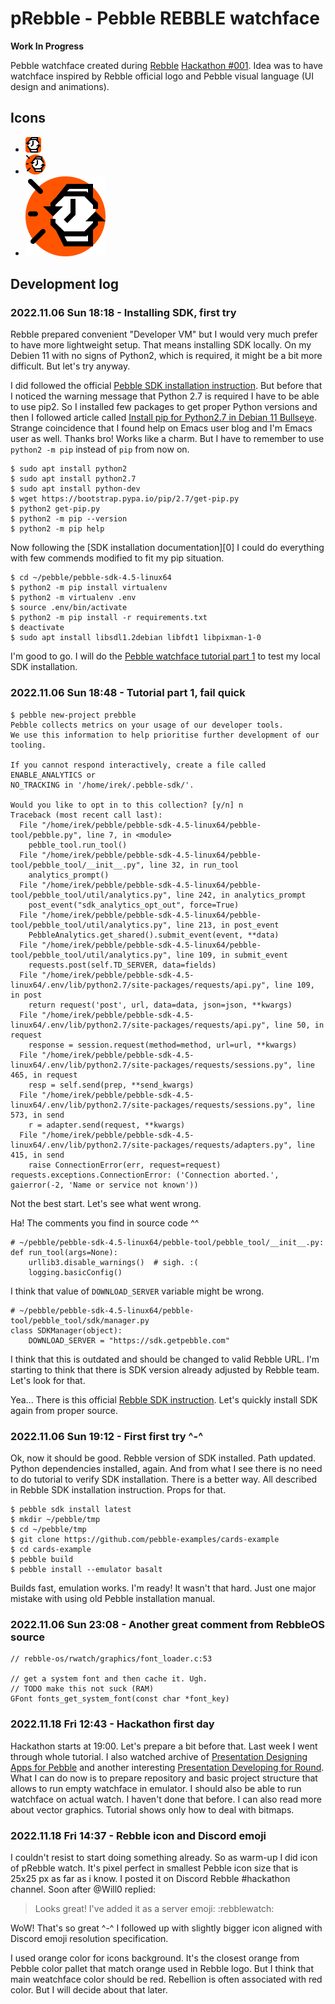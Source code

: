 pRebble - Pebble REBBLE watchface
=================================

**Work In Progress**

Pebble watchface created during [Rebble][] [Hackathon #001][].  Idea was
to have watchface inspired by Rebble official logo and Pebble visual
language (UI design and animations).

## Icons

- ![25orange](icon/25orange.png)
- ![emoji32](icon/emoji32.png)
- ![emoji128](icon/emoji128.png)

## Development log

### 2022.11.06 Sun 18:18 - Installing SDK, first try

Rebble prepared convenient "Developer VM" but I would very much prefer
to have more lightweight setup.  That means installing SDK locally.
On my Debien 11 with no signs of Python2, which is required, it might
be a bit more difficult.  But let's try anyway.

I did followed the official [Pebble SDK installation instruction][].
But before that I noticed the warning message that Python 2.7 is
required I have to be able to use pip2.  So I installed few packages
to get proper Python versions and then I followed article called
[Install pip for Python2.7 in Debian 11 Bullseye][].  Strange
coincidence that I found help on Emacs user blog and I'm Emacs user as
well.  Thanks bro!  Works like a charm.  But I have to remember to use
`python2 -m pip` instead of `pip` from now on.

	$ sudo apt install python2
	$ sudo apt install python2.7
	$ sudo apt install python-dev
	$ wget https://bootstrap.pypa.io/pip/2.7/get-pip.py
	$ python2 get-pip.py
	$ python2 -m pip --version
	$ python2 -m pip help

Now following the [SDK installation documentation][0] I could do
everything with few commends modified to fit my pip situation.

	$ cd ~/pebble/pebble-sdk-4.5-linux64
	$ python2 -m pip install virtualenv
	$ python2 -m virtualenv .env
	$ source .env/bin/activate
	$ python2 -m pip install -r requirements.txt
	$ deactivate
	$ sudo apt install libsdl1.2debian libfdt1 libpixman-1-0

I'm good to go.  I will do the [Pebble watchface tutorial part 1][] to
test my local SDK installation.

### 2022.11.06 Sun 18:48 - Tutorial part 1, fail quick

	$ pebble new-project prebble
	Pebble collects metrics on your usage of our developer tools.
	We use this information to help prioritise further development of our tooling.

	If you cannot respond interactively, create a file called ENABLE_ANALYTICS or
	NO_TRACKING in '/home/irek/.pebble-sdk/'.

	Would you like to opt in to this collection? [y/n] n
	Traceback (most recent call last):
	  File "/home/irek/pebble/pebble-sdk-4.5-linux64/pebble-tool/pebble.py", line 7, in <module>
		pebble_tool.run_tool()
	  File "/home/irek/pebble/pebble-sdk-4.5-linux64/pebble-tool/pebble_tool/__init__.py", line 32, in run_tool
		analytics_prompt()
	  File "/home/irek/pebble/pebble-sdk-4.5-linux64/pebble-tool/pebble_tool/util/analytics.py", line 242, in analytics_prompt
		post_event("sdk_analytics_opt_out", force=True)
	  File "/home/irek/pebble/pebble-sdk-4.5-linux64/pebble-tool/pebble_tool/util/analytics.py", line 213, in post_event
		PebbleAnalytics.get_shared().submit_event(event, **data)
	  File "/home/irek/pebble/pebble-sdk-4.5-linux64/pebble-tool/pebble_tool/util/analytics.py", line 109, in submit_event
		requests.post(self.TD_SERVER, data=fields)
	  File "/home/irek/pebble/pebble-sdk-4.5-linux64/.env/lib/python2.7/site-packages/requests/api.py", line 109, in post
		return request('post', url, data=data, json=json, **kwargs)
	  File "/home/irek/pebble/pebble-sdk-4.5-linux64/.env/lib/python2.7/site-packages/requests/api.py", line 50, in request
		response = session.request(method=method, url=url, **kwargs)
	  File "/home/irek/pebble/pebble-sdk-4.5-linux64/.env/lib/python2.7/site-packages/requests/sessions.py", line 465, in request
		resp = self.send(prep, **send_kwargs)
	  File "/home/irek/pebble/pebble-sdk-4.5-linux64/.env/lib/python2.7/site-packages/requests/sessions.py", line 573, in send
		r = adapter.send(request, **kwargs)
	  File "/home/irek/pebble/pebble-sdk-4.5-linux64/.env/lib/python2.7/site-packages/requests/adapters.py", line 415, in send
		raise ConnectionError(err, request=request)
	requests.exceptions.ConnectionError: ('Connection aborted.', gaierror(-2, 'Name or service not known'))

Not the best start.  Let's see what went wrong.

Ha!  The comments you find in source code ^^

	# ~/pebble/pebble-sdk-4.5-linux64/pebble-tool/pebble_tool/__init__.py:
	def run_tool(args=None):
		urllib3.disable_warnings()  # sigh. :(
		logging.basicConfig()

I think that value of `DOWNLOAD_SERVER` variable might be wrong.

	# ~/pebble/pebble-sdk-4.5-linux64/pebble-tool/pebble_tool/sdk/manager.py
	class SDKManager(object):
		DOWNLOAD_SERVER = "https://sdk.getpebble.com"

I think that this is outdated and should be changed to valid Rebble
URL.  I'm starting to think that there is SDK version already adjusted
by Rebble team.  Let's look for that.

Yea...  There is this official [Rebble SDK instruction][].  Let's
quickly install SDK again from proper source.

### 2022.11.06 Sun 19:12 - First first try ^-^

Ok, now it should be good.  Rebble version of SDK installed.  Path
updated.  Python dependencies installed, again.  And from what I see
there is no need to do tutorial to verify SDK installation.  There is
a better way.  All described in Rebble SDK installation instruction.
Props for that.

	$ pebble sdk install latest
	$ mkdir ~/pebble/tmp
	$ cd ~/pebble/tmp
	$ git clone https://github.com/pebble-examples/cards-example
	$ cd cards-example
	$ pebble build
	$ pebble install --emulator basalt

Builds fast, emulation works.  I'm ready!  It wasn't that hard.  Just
one major mistake with using old Pebble installation manual.

### 2022.11.06 Sun 23:08 - Another great comment from RebbleOS source

	// rebble-os/rwatch/graphics/font_loader.c:53

	// get a system font and then cache it. Ugh.
	// TODO make this not suck (RAM)
	GFont fonts_get_system_font(const char *font_key)

### 2022.11.18 Fri 12:43 - Hackathon first day

Hackathon starts at 19:00.  Let's prepare a bit before that.  Last
week I went through whole tutorial.  I also watched archive of
[Presentation Designing Apps for Pebble][] and another interesting
[Presentation Developing for Round][].  What I can do now is to
prepare repository and basic project structure that allows to run
empty watchface in emulator.  I should also be able to run watchface
on actual watch.  I haven't done that before.  I can also read more
about vector graphics.  Tutorial shows only how to deal with bitmaps.

### 2022.11.18 Fri 14:37 - Rebble icon and Discord emoji

I couldn't resist to start doing something already.  So as warm-up I
did icon of pRebble watch.  It's pixel perfect in smallest Pebble icon
size that is 25x25 px as far as i know.  I posted it on Discord Rebble
#hackathon channel.  Soon after @Will0 replied:

> Looks great! I've added it as a server emoji: :rebblewatch:

WoW!  That's so great ^-^ I followed up with slightly bigger icon
aligned with Discord emoji resolution specification.

I used orange color for icons background.  It's the closest orange
from Pebble color pallet that match orange used in Rebble logo.  But I
think that main weatchface color should be red.  Rebellion is often
associated with red color.  But I will decide about that later.


[Hackathon #001]: https://rebble.io/hackathon-001/
[Install pip for Python2.7 in Debian 11 Bullseye]: https://blog.emacsos.com/pip2-in-debian-11-bullseye.html
[Pebble Compass]: https://github.com/HBehrens/pebble-compass
[Pebble SDK installation instruction]: https://developer.rebble.io/developer.pebble.com/sdk/install/linux/index.html
[Pebble Time Design Kit Web Archive]: http://web.archive.org/web/20160415201215/http://blog.tackmobile.com/article/pebble-time-design-kit/
[Pebble watchface tutorial part 1]: https://developer.rebble.io/developer.pebble.com/tutorials/watchface-tutorial/part1/index.html
[Presentation Designing Apps for Pebble]: https://youtu.be/LuiK8ZiPXr4
[Presentation Developing for Round]: https://youtu.be/3a1V4n9HDvY
[Rebble SDK instruction]: https://help.rebble.io/sdk/
[Rebble icons]: https://github.com/piggehperson/rebble-icons
[Rebble]: http://rebble.io/
[Storytelling in pixels]: https://old.heydays.no/project/pebble/
[Watchface Analogous]: http://apps.rebble.io/en_US/application/5674eb2c1caa144be8000076?native=false&query=analogous&section=watchfaces
[Watchface DIGIANA002]: https://www.reddit.com/r/pebble/comments/7eynb0/watchface_of_the_day_pebble_2_minimalistic_mix/
